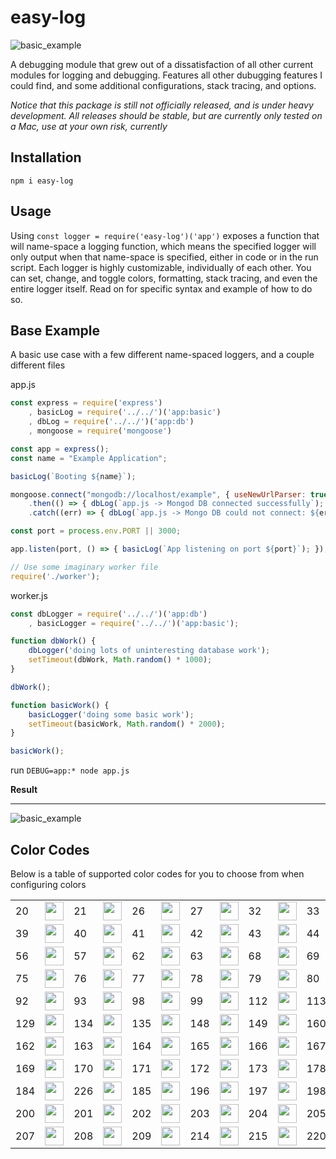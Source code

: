 # easy-log

![basic_example](https://user-images.githubusercontent.com/31779571/46979349-5b017600-d09f-11e8-86e5-aa00acbf9544.png)

A debugging module that grew out of a dissatisfaction of all other current modules for logging and debugging. Features all other dubugging features I could find, and some additional configurations, stack tracing, and options.

*Notice that this package is still not officially released, and is under heavy development. All releases should be stable, but are currently only tested on a Mac, use at your own risk, currently*

## Installation

```
npm i easy-log
```

## Usage

Using `const logger = require('easy-log')('app')` exposes a function that will name-space a logging function, which means the specified logger will only output when that name-space is specified, either in code or in the run script. Each logger is highly customizable, individually of each other. You can set, change, and toggle colors, formatting, stack tracing, and even the entire logger itself. Read on for specific syntax and example of how to do so.

## Base Example

A basic use case with a few different name-spaced loggers, and a couple different files

app.js
```js
const express = require('express')
    , basicLog = require('../../')('app:basic')
    , dbLog = require('../../')('app:db')
    , mongoose = require('mongoose')

const app = express();
const name = "Example Application";

basicLog(`Booting ${name}`);

mongoose.connect("mongodb://localhost/example", { useNewUrlParser: true })
    .then(() => { dbLog(`app.js -> Mongod DB connected successfully`); })
    .catch((err) => { dbLog(`app.js -> Mongo DB could not connect: ${err}`); });

const port = process.env.PORT || 3000;

app.listen(port, () => { basicLog(`App listening on port ${port}`); });

// Use some imaginary worker file
require('./worker');
```

worker.js
```js
const dbLogger = require('../../')('app:db')
    , basicLogger = require('../../')('app:basic');

function dbWork() {
    dbLogger('doing lots of uninteresting database work');
    setTimeout(dbWork, Math.random() * 1000);
}

dbWork();

function basicWork() {
    basicLogger('doing some basic work');
    setTimeout(basicWork, Math.random() * 2000);
}

basicWork();
```

run `DEBUG=app:* node app.js`

**Result**
***

![basic_example](https://user-images.githubusercontent.com/31779571/46979349-5b017600-d09f-11e8-86e5-aa00acbf9544.png)

## Color Codes

Below is a table of supported color codes for you to choose from when configuring colors

<table>
    <tr>
        <td>20</td><td><img src="https://camo.githubusercontent.com/e83f059d0163cca7112b6fff07b68b75043cd8b2/687474703a2f2f6d6564796b2e6f72672f636f6c6f72732f3030303064372e706e67" width="30" height="30" /></td>
        <td>21</td><td><img src="https://camo.githubusercontent.com/b5ceafca867536279228b7c2afa9b674abb5b8d5/687474703a2f2f6d6564796b2e6f72672f636f6c6f72732f3030303066662e706e67" width="30" height="30" /></td>
        <td>26</td><td><img src="https://camo.githubusercontent.com/db756500f31eee9b8c98413d5e4090d72a8dd31d/687474703a2f2f6d6564796b2e6f72672f636f6c6f72732f3030356664372e706e67" width="30" height="30" /></td>
        <td>27</td><td><img src="https://camo.githubusercontent.com/c3a86c905092f7dba715c2d0ddcb0c5931f01e4b/687474703a2f2f6d6564796b2e6f72672f636f6c6f72732f3030356666662e706e67" width="30" height="30" /></td>
        <td>32</td><td><img src="https://camo.githubusercontent.com/78c60b1abb2bfadf67f24304aec70615d8eb718a/687474703a2f2f6d6564796b2e6f72672f636f6c6f72732f3030383764372e706e67" width="30" height="30" /></td>
        <td>33</td><td><img src="https://camo.githubusercontent.com/11f2305cf2587a98e146586afa08b20624ef97de/687474703a2f2f6d6564796b2e6f72672f636f6c6f72732f3030383766662e706e67" width="30" height="30" /></td>
        <td>38</td><td><img src="https://camo.githubusercontent.com/cc69c06fda8be6de688ca81d6f206e217276c9f5/687474703a2f2f6d6564796b2e6f72672f636f6c6f72732f3030616664372e706e67" width="30" height="30" /></td>
    </tr>
    <tr>
        <td>39</td><td><img src="https://camo.githubusercontent.com/97d17a3ef363b45ef09c082f5accbffda4e12b3f/687474703a2f2f6d6564796b2e6f72672f636f6c6f72732f3030616666662e706e67" width="30" height="30" /></td>
        <td>40</td><td><img src="https://camo.githubusercontent.com/023525552d089ac660529b3ca821df674f07514b/687474703a2f2f6d6564796b2e6f72672f636f6c6f72732f3030643730302e706e67" width="30" height="30" /></td>
        <td>41</td><td><img src="https://camo.githubusercontent.com/a1ed58d261783735a97cad67a40af30a38718e21/687474703a2f2f6d6564796b2e6f72672f636f6c6f72732f3030643735662e706e67" width="30" height="30" /></td>
        <td>42</td><td><img src="https://camo.githubusercontent.com/1f54f327cf2e6954598b3fb50ab80667a355a776/687474703a2f2f6d6564796b2e6f72672f636f6c6f72732f3030643738372e706e67" width="30" height="30" /></td>
        <td>43</td><td><img src="https://camo.githubusercontent.com/45c73e3eed006cd185f6022e3e7788e4e4ba6628/687474703a2f2f6d6564796b2e6f72672f636f6c6f72732f3030643761662e706e67" width="30" height="30" /></td>
        <td>44</td><td><img src="https://camo.githubusercontent.com/74a77f0679a3019a410b63c760076226978b19c1/687474703a2f2f6d6564796b2e6f72672f636f6c6f72732f3030643764372e706e67" width="30" height="30" /></td>
        <td>45</td><td><img src="https://camo.githubusercontent.com/94c41346a57ac7f526f8793f5200dec4924b34b5/687474703a2f2f6d6564796b2e6f72672f636f6c6f72732f3030643766662e706e67" width="30" height="30" /></td>
    </tr>
    <tr>
        <td>56</td><td><img src="https://camo.githubusercontent.com/b7edf6b18c40d021d6dab93acae60b288f449b2d/687474703a2f2f6d6564796b2e6f72672f636f6c6f72732f3566303064372e706e67" width="30" height="30" /></td>
        <td>57</td><td><img src="https://camo.githubusercontent.com/788fb41e9f5e4f37d6613afd1a213c196892bb02/687474703a2f2f6d6564796b2e6f72672f636f6c6f72732f3566303066662e706e67" width="30" height="30" /></td>
        <td>62</td><td><img src="https://camo.githubusercontent.com/5993273fa59e6912f645920fb246ecd53937175c/687474703a2f2f6d6564796b2e6f72672f636f6c6f72732f3566356664372e706e67" width="30" height="30" /></td>
        <td>63</td><td><img src="https://camo.githubusercontent.com/0b13900c8ad92dffca2aee7ab50c4d08a69859b5/687474703a2f2f6d6564796b2e6f72672f636f6c6f72732f3566356666662e706e67" width="30" height="30" /></td>
        <td>68</td><td><img src="https://camo.githubusercontent.com/65d97a40598c66a00739adaa92fe2951d54261fa/687474703a2f2f6d6564796b2e6f72672f636f6c6f72732f3566383764372e706e67" width="30" height="30" /></td>
        <td>69</td><td><img src="https://camo.githubusercontent.com/710098bc34cad273d93bdc86077549880baf892d/687474703a2f2f6d6564796b2e6f72672f636f6c6f72732f3566383766662e706e67" width="30" height="30" /></td>
        <td>74</td><td><img src="https://camo.githubusercontent.com/60c68a575a62e8cc588c125eabb836c2bd46947d/687474703a2f2f6d6564796b2e6f72672f636f6c6f72732f3566616664372e706e67" width="30" height="30" /></td>
    </tr>
    <tr>
        <td>75</td><td><img src="https://camo.githubusercontent.com/75150ff347b609a3dfbcdcd907233b343f0d0826/687474703a2f2f6d6564796b2e6f72672f636f6c6f72732f3566616666662e706e67" width="30" height="30" /></td>
        <td>76</td><td><img src="https://camo.githubusercontent.com/2c92e3322453534c2e6eeb78f6b20a3a6251676a/687474703a2f2f6d6564796b2e6f72672f636f6c6f72732f3566643730302e706e67" width="30" height="30" /></td>
        <td>77</td><td><img src="https://camo.githubusercontent.com/daf240c7256d1ec95acd1eb970b923c1056227dc/687474703a2f2f6d6564796b2e6f72672f636f6c6f72732f3566643735662e706e67" width="30" height="30" /></td>
        <td>78</td><td><img src="https://camo.githubusercontent.com/6a94c6fa3963fa9b0b2059944d1dff6c8722451d/687474703a2f2f6d6564796b2e6f72672f636f6c6f72732f3566643738372e706e67" width="30" height="30" /></td>
        <td>79</td><td><img src="https://camo.githubusercontent.com/e864e64a0e4bf0aabd1151c94bc7db9ef833447c/687474703a2f2f6d6564796b2e6f72672f636f6c6f72732f3566643761662e706e67" width="30" height="30" /></td>
        <td>80</td><td><img src="https://camo.githubusercontent.com/38d18dbd9b0801a11554abfa58ad40c133fdf7e6/687474703a2f2f6d6564796b2e6f72672f636f6c6f72732f3566643764372e706e67" width="30" height="30" /></td>
        <td>81</td><td><img src="https://camo.githubusercontent.com/9b5283b2877b332fa7a7888affa81960b1ae01f8/687474703a2f2f6d6564796b2e6f72672f636f6c6f72732f3566643766662e706e67" width="30" height="30" /></td>
    </tr>
    <tr>
        <td>92</td><td><img src="https://camo.githubusercontent.com/652a5d65f0a386f44456bb6a0368f40401a3a2f9/687474703a2f2f6d6564796b2e6f72672f636f6c6f72732f3837303064372e706e67" width="30" height="30" /></td>
        <td>93</td><td><img src="https://camo.githubusercontent.com/c86afe6f2b14f977ed50c39c8a8090b079fb0244/687474703a2f2f6d6564796b2e6f72672f636f6c6f72732f3837303066662e706e67" width="30" height="30" /></td>
        <td>98</td><td><img src="https://camo.githubusercontent.com/6e502018019fa76b1bbeefcf604e898b46ec6185/687474703a2f2f6d6564796b2e6f72672f636f6c6f72732f3837356664372e706e67" width="30" height="30" /></td>
        <td>99</td><td><img src="https://camo.githubusercontent.com/04117fcebb8ce268405ef22cfea2dddec78445c2/687474703a2f2f6d6564796b2e6f72672f636f6c6f72732f3837356666662e706e67" width="30" height="30" /></td>
        <td>112</td><td><img src="https://camo.githubusercontent.com/e58f4fea1d5c3cb552d012136b0a23a002713ad3/687474703a2f2f6d6564796b2e6f72672f636f6c6f72732f3837643730302e706e67" width="30" height="30" /></td>
        <td>113</td><td><img src="https://camo.githubusercontent.com/ce588b551dcbc27c99d40cfa32b332876be2c9f8/687474703a2f2f6d6564796b2e6f72672f636f6c6f72732f3837643735662e706e67" width="30" height="30" /></td>
        <td>128</td><td><img src="https://camo.githubusercontent.com/773fbef691a640418e1714b76d4807624a18d907/687474703a2f2f6d6564796b2e6f72672f636f6c6f72732f6166303064372e706e67" width="30" height="30" /></td>
    </tr>
    <tr>
        <td>129</td><td><img src="https://camo.githubusercontent.com/42f80ec9548bb84087aa4462fe65d07affa6a8e8/687474703a2f2f6d6564796b2e6f72672f636f6c6f72732f6166303066662e706e67" width="30" height="30" /></td>
        <td>134</td><td><img src="https://camo.githubusercontent.com/3ec6b2db77c4218a5f535e7c98e83cd768cb2aa5/687474703a2f2f6d6564796b2e6f72672f636f6c6f72732f6166356664372e706e67" width="30" height="30" /></td>
        <td>135</td><td><img src="https://camo.githubusercontent.com/9da9cc205848dbbcf5b10e61f57670c47a2e2452/687474703a2f2f6d6564796b2e6f72672f636f6c6f72732f6166356666662e706e67" width="30" height="30" /></td>
        <td>148</td><td><img src="https://camo.githubusercontent.com/41b2462aca3fb160f2c5ed9846c79ea664031eff/687474703a2f2f6d6564796b2e6f72672f636f6c6f72732f6166643730302e706e67" width="30" height="30" /></td>
        <td>149</td><td><img src="https://camo.githubusercontent.com/6da66370af85e271cb72eb1c0c2cb172f29e1c0b/687474703a2f2f6d6564796b2e6f72672f636f6c6f72732f6166643735662e706e67" width="30" height="30" /></td>
        <td>160</td><td><img src="https://camo.githubusercontent.com/631955eb737f2799c14aeebe0d17296645960f2d/687474703a2f2f6d6564796b2e6f72672f636f6c6f72732f6437303030302e706e67" width="30" height="30" /></td>
        <td>161</td><td><img src="https://camo.githubusercontent.com/fabb60a033d2ea2e762abacc5861f5ee88d13b0d/687474703a2f2f6d6564796b2e6f72672f636f6c6f72732f6437303035662e706e67" width="30" height="30" /></td>
    </tr>
    <tr>
        <td>162</td><td><img src="https://camo.githubusercontent.com/c89609dc778a5d5e873c42002bbadb023044f171/687474703a2f2f6d6564796b2e6f72672f636f6c6f72732f6437303038372e706e67" width="30" height="30" /></td>
        <td>163</td><td><img src="https://camo.githubusercontent.com/b4afbdc6f0c541c2755eec761d43afd228297baf/687474703a2f2f6d6564796b2e6f72672f636f6c6f72732f6437303061662e706e67" width="30" height="30" /></td>
        <td>164</td><td><img src="https://camo.githubusercontent.com/25a60e37d510953950353b7aea656ae26abac116/687474703a2f2f6d6564796b2e6f72672f636f6c6f72732f6437303064372e706e67" width="30" height="30" /></td>
        <td>165</td><td><img src="https://camo.githubusercontent.com/9690af5f2f95c1e52baacfad55ff828a5473eb5d/687474703a2f2f6d6564796b2e6f72672f636f6c6f72732f6437303066662e706e67" width="30" height="30" /></td>
        <td>166</td><td><img src="https://camo.githubusercontent.com/4c1c34f1e180f24fa26646d65b29cc8436ff25fe/687474703a2f2f6d6564796b2e6f72672f636f6c6f72732f6437356630302e706e67" width="30" height="30" /></td>
        <td>167</td><td><img src="https://camo.githubusercontent.com/f636767b7fab1204c7e4f79e2559873e27b72fd5/687474703a2f2f6d6564796b2e6f72672f636f6c6f72732f6437356635662e706e67" width="30" height="30" /></td>
        <td>168</td><td><img src="https://camo.githubusercontent.com/0e07ae991a37cfc35b2aa99bc39a0de4a8391df2/687474703a2f2f6d6564796b2e6f72672f636f6c6f72732f6437356638372e706e67" width="30" height="30" /></td>
    </tr>
    <tr>
        <td>169</td><td><img src="https://camo.githubusercontent.com/c393ae29ea310bedad071eaef27912b2b528bc42/687474703a2f2f6d6564796b2e6f72672f636f6c6f72732f6437356661662e706e67" width="30" height="30" /></td>
        <td>170</td><td><img src="https://camo.githubusercontent.com/f4d4a8a4a19013f1dc3d6ffef9d8f06bd21c7088/687474703a2f2f6d6564796b2e6f72672f636f6c6f72732f6437356664372e706e67" width="30" height="30" /></td>
        <td>171</td><td><img src="https://camo.githubusercontent.com/93d44080d4afcf4b51f170329360e10e3f004672/687474703a2f2f6d6564796b2e6f72672f636f6c6f72732f6437356666662e706e67" width="30" height="30" /></td>
        <td>172</td><td><img src="https://camo.githubusercontent.com/5c4a717c0bcbbb591e20a31f01748889186f829a/687474703a2f2f6d6564796b2e6f72672f636f6c6f72732f6437383730302e706e67" width="30" height="30" /></td>
        <td>173</td><td><img src="https://camo.githubusercontent.com/effb356e0c1d81b61becc4931a132d6a984c7f19/687474703a2f2f6d6564796b2e6f72672f636f6c6f72732f6437383735662e706e67" width="30" height="30" /></td>
        <td>178</td><td><img src="https://camo.githubusercontent.com/f58d7cdd57f7d0bc01f79cf3b223ecc61dccd0d8/687474703a2f2f6d6564796b2e6f72672f636f6c6f72732f6437616630302e706e67" width="30" height="30" /></td>
        <td>179</td><td><img src="https://camo.githubusercontent.com/53d7a13393e2e452e8793200c6fd3eb178b9d165/687474703a2f2f6d6564796b2e6f72672f636f6c6f72732f6437616635662e706e67" width="30" height="30" /></td>
    </tr>
    <tr>
        <td>184</td><td><img src="https://camo.githubusercontent.com/d39b7b19db6d655e4e3aa672e8e7d93dc72864a2/687474703a2f2f6d6564796b2e6f72672f636f6c6f72732f6437643730302e706e67" width="30" height="30" /></td>
        <td>226</td><td><img src="https://camo.githubusercontent.com/02ecf21067cee5070153211a13774ca0355300f2/687474703a2f2f6d6564796b2e6f72672f636f6c6f72732f6666666630302e706e67" width="30" height="30" /></td>
        <td>185</td><td><img src="https://camo.githubusercontent.com/30152e68d8e9621928a873358988cbd7813fed11/687474703a2f2f6d6564796b2e6f72672f636f6c6f72732f6437643735662e706e67" width="30" height="30" /></td>
        <td>196</td><td><img src="https://camo.githubusercontent.com/a680688c6a39a457be6d2556f210c15e590cfc47/687474703a2f2f6d6564796b2e6f72672f636f6c6f72732f6666303030302e706e67" width="30" height="30" /></td>
        <td>197</td><td><img src="https://camo.githubusercontent.com/59691f80a3c91e087e8f75cc46f11d83e46fbd08/687474703a2f2f6d6564796b2e6f72672f636f6c6f72732f6666303035662e706e67" width="30" height="30" /></td>
        <td>198</td><td><img src="https://camo.githubusercontent.com/a2e98c537f00e259f55e8a3e815434fb704cc9d1/687474703a2f2f6d6564796b2e6f72672f636f6c6f72732f6666303038372e706e67" width="30" height="30" /></td>
        <td>199</td><td><img src="https://camo.githubusercontent.com/0847fac68fffc2aad501734fa82669e3b4e6dd8f/687474703a2f2f6d6564796b2e6f72672f636f6c6f72732f6666303061662e706e67" width="30" height="30" /></td>
    </tr>
    <tr>
        <td>200</td><td><img src="https://camo.githubusercontent.com/551469d3b84bec524278644dbc6b93f7ef3559d7/687474703a2f2f6d6564796b2e6f72672f636f6c6f72732f6666303064372e706e67" width="30" height="30" /></td>
        <td>201</td><td><img src="https://camo.githubusercontent.com/a9af13fa35a3e6d6096c2cbc24263461ca8623d8/687474703a2f2f6d6564796b2e6f72672f636f6c6f72732f6666303066662e706e67" width="30" height="30" /></td>
        <td>202</td><td><img src="https://camo.githubusercontent.com/34ddbcc353fd4449d4b9e91af8903304a89cfefb/687474703a2f2f6d6564796b2e6f72672f636f6c6f72732f6666356630302e706e67" width="30" height="30" /></td>
        <td>203</td><td><img src="https://camo.githubusercontent.com/b5bde34e7cc03edd6f6e6dac0514563ed10c71fd/687474703a2f2f6d6564796b2e6f72672f636f6c6f72732f6666356635662e706e67" width="30" height="30" /></td>
        <td>204</td><td><img src="https://camo.githubusercontent.com/0ca740ac3045f6d89e1cef662128b999981a36e4/687474703a2f2f6d6564796b2e6f72672f636f6c6f72732f6666356638372e706e67" width="30" height="30" /></td>
        <td>205</td><td><img src="https://camo.githubusercontent.com/3eafed6096d2d63a4401fcb6dd76b88591815941/687474703a2f2f6d6564796b2e6f72672f636f6c6f72732f6666356661662e706e67" width="30" height="30" /></td>
        <td>206</td><td><img src="https://camo.githubusercontent.com/c8d4b10e77c4815da04017b082d7558b4838e00e/687474703a2f2f6d6564796b2e6f72672f636f6c6f72732f6666356664372e706e67" width="30" height="30" /></td>
    </tr>
    <tr>
        <td>207</td><td><img src="https://camo.githubusercontent.com/29af39dcaf6e85439bdc9da71a989ecebdca00a9/687474703a2f2f6d6564796b2e6f72672f636f6c6f72732f6666356666662e706e67" width="30" height="30" /></td>
        <td>208</td><td><img src="https://camo.githubusercontent.com/1b82d1f3248fa337e17c00821bc9ccd534cbe760/687474703a2f2f6d6564796b2e6f72672f636f6c6f72732f6666383730302e706e67" width="30" height="30" /></td>
        <td>209</td><td><img src="https://camo.githubusercontent.com/7c309447e30d0e0b773423dfe233ed41f3e123b8/687474703a2f2f6d6564796b2e6f72672f636f6c6f72732f6666383735662e706e67" width="30" height="30" /></td>
        <td>214</td><td><img src="https://camo.githubusercontent.com/690df9f0f04e0ad3d8b42f197f95ff2d69e4aa22/687474703a2f2f6d6564796b2e6f72672f636f6c6f72732f6666616630302e706e67" width="30" height="30" /></td>
        <td>215</td><td><img src="https://camo.githubusercontent.com/9853bb74a697bb39b2dc2ae6f271bf7c1d72e762/687474703a2f2f6d6564796b2e6f72672f636f6c6f72732f6666616635662e706e67" width="30" height="30" /></td>
        <td>220</td><td><img src="https://camo.githubusercontent.com/2e1608e815c46d7851f70349e23c1c755454cafb/687474703a2f2f6d6564796b2e6f72672f636f6c6f72732f6666643730302e706e67" width="30" height="30" /></td>
        <td>221</td><td><img src="https://camo.githubusercontent.com/a0ce1b9f525ecb22d940268848c04f0b0cabefe0/687474703a2f2f6d6564796b2e6f72672f636f6c6f72732f6666643735662e706e67" width="30" height="30" /></td>
</table>
